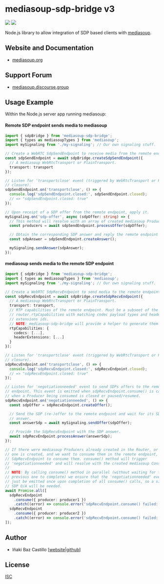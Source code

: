 # mediasoup-sdp-bridge v3

[![][npm-shield-mediasoup-sdp-bridge]][npm-mediasoup-sdp-bridge]
[![][travis-ci-shield-mediasoup-sdp-bridge]][travis-ci-mediasoup-sdp-bridge]

Node.js library to allow integration of SDP based clients with [mediasoup][mediasoup-website].


## Website and Documentation

* [mediasoup.org][mediasoup-website]


## Support Forum

* [mediasoup.discourse.group][mediasoup-discourse]


## Usage Example

Within the Node.js server app running mediasoup:

#### Remote SDP endpoint sends media to mediasoup

```typescript
import { sdpBridge } from 'mediasoup-sdp-bridge';
import { types as mediasoupTypes } from 'mediasoup';
import mySignaling from './my-signaling'; // Our own signaling stuff.

// Create a WebRTC SdpSendEndpoint to receive media from the remote endpoint.
const sdpSendEndpoint = await sdpBridge.createSdpSendEndpoint({
  // A mediasoup WebRtcTransport or PlainTransport.
  transport: transport
});

// Listen for 'transportclose' event (triggered by WebRtcTransport or Router
// closure).
sdpSendEndpoint.on('transportclose', () => {
  console.log('sdpSendEndpoint.closed:', sdpSendEndpoint.closed);
  // => "sdpSendEndpoint.closed: true"
});

// Upon receipt of a SDP offer from the remote endpoint, apply it.
mySignaling.on('sdp-offer', async (sdpOffer: string) => {
  // This method will resolve with an array of created mediasoup Producers.
  const producers = await sdpSendEndpoint.processOffer(sdpOffer);

  // Obtain the corresponding SDP answer and reply the remote endpoint with it.
  const sdpAnswer = sdpSendEndpoint.createAnswer();

  mySignaling.sendAnswer(sdpAnswer);
});
```

#### mediasoup sends media to the remote SDP endpoint

```typescript
import { sdpBridge } from 'mediasoup-sdp-bridge';
import { types as mediasoupTypes } from 'mediasoup';
import mySignaling from './my-signaling'; // Our own signaling stuff.

// Create a WebRTC SdpRecvEndpoint to send media to the remote endpoint.
const sdpRecvEndpoint = await sdpBridge.createSdpRecvEndpoint({
  // A mediasoup WebRtcTransport or PlainTransport.
  transport: transport,
  // RTP capabilities of the remote endpoint. Must be a subseet of the
  // router.rtpCapabilities with matching codec payload types and header
  // extensions ids.
  // NOTE: mediasoup-sdp-bridge will provide a helper to generate them.
  rtpCapabilities: {
    codecs: [...],
    headerExtensions: [...]
  }
});

// Listen for 'transportclose' event (triggered by WebRtcTransport or Router
// closure).
sdpRecvEndpoint.on('transportclose', () => {
  console.log('sdpRecvEndpoint.closed:', sdpRecvEndpoint.closed);
  // => "sdpRecvEndpoint.closed: true"
});

// Listen for 'negotiationneeded' event to send SDPs offers to the remote
// endpoint. This event is emitted when sdpRecvEndpoint.consume() is called or
// when a Producer being consumed is closed or paused/resumed.
sdpRecvEndpoint.on('negotiationneeded', () => {
  const sdpOffer = sdpRecvEndpoint.createOffer();

  // Send the SDP (re-)offer to the remote endpoint and wait for its SDP
  // answer.
  const answerSdp = await mySignaling.sendOffer(sdpOffer);

  // Provide the SdpRecvEndpoint with the SDP answer.
  await sdpRecvEndpoint.processAnswer(answerSdp);
});

// If there were mediasoup Producers already created in the Router, or if a new
// one is created, and we want to consume them in the remote endpoint, tell the
// SdpRecvEndpoint to consume them. consume() method will trigger
// 'negotiationneeded' and will resolve with the created mediasoup Consumer.
//
// NOTE: By calling consume() method in parallel (without waiting for the
// previous one to complete) we ensure that the 'negotiationneeded' event will
// just be emitted once upon completion of all consume() calls, so a single
// SDP O/A will be needed.
await Promise.all([
  sdpRecvEndpoint
    .consume({ producer: producer1 })
    .catch((error) => console.error('sdpRecvEndpoint.consume() failed:', error)),
  sdpRecvEndpoint
    .consume({ producer: producer2 })
    .catch((error) => console.error('sdpRecvEndpoint.consume() failed:', error)),
]);
```


## Author

* Iñaki Baz Castillo [[website](https://inakibaz.me)|[github](https://github.com/ibc/)]


## License

[ISC](./LICENSE)




[mediasoup-website]: https://mediasoup.org
[mediasoup-discourse]: https://mediasoup.discourse.group
[npm-shield-mediasoup-sdp-bridge]: https://img.shields.io/npm/v/mediasoup-sdp-bridge.svg
[npm-mediasoup-sdp-bridge]: https://npmjs.org/package/mediasoup-sdp-bridge
[travis-ci-shield-mediasoup-sdp-bridge]: https://travis-ci.com/versatica/mediasoup-sdp-bridge.svg?branch=master
[travis-ci-mediasoup-sdp-bridge]: https://travis-ci.com/versatica/mediasoup-sdp-bridge
